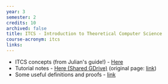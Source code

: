 ```yaml
---
year: 3
semester: 2
credits: 10
archived: false
title: ITCS - Introduction to Theoretical Computer Science
course-acronym: itcs
links:
---
```


- ITCS concepts (from Julian's guide!) - [Here](/drive?next=1cbOe1QqKVX-YldZAd5CrjyK91ktZSRDu06tNYpmW0XQ)
- Tutorial notes - [Here (Shared GDrive)](/drive?next=0B2AAOQQZ_8BxNGJTemM1UEljMGM) (original page: [link](https://homepages.inf.ed.ac.uk/jcb/itcs-tutorial-notes/))
- Some useful definitions and proofs - [link](/drive?next=1WZcgNYWL9qApP3Fv6N_XTvHq2FlJU_ED6nWi09-Hna4)
